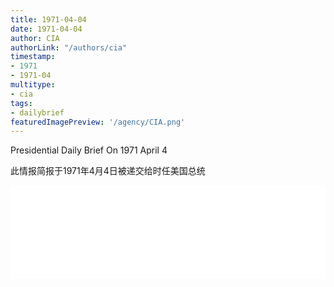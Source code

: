 ```yaml
---
title: 1971-04-04
date: 1971-04-04
author: CIA 
authorLink: "/authors/cia"
timestamp: 
- 1971
- 1971-04
multitype: 
- cia
tags: 
- dailybrief
featuredImagePreview: '/agency/CIA.png'
---
```



Presidential Daily Brief On 1971 April 4

此情报简报于1971年4月4日被递交给时任美国总统

<!--more-->





<div id="over" style="width:100%; overflow:hidden"> <iframe id="sFrame" name="sFrame" frameborder="no" border="0"  allowfullscreen marginwidth="0" scrolling="no" src = " /CIA/1971-04-04.html "  style = " position:absulute; width: 806px; top: 300;" > </iframe> </div>